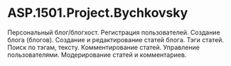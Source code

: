 # ASP.1501.Project.Bychkovsky
Персональный блог/блогхост. Регистрация пользователей. Создание блога (блогов). Создание и редактирование статей блога. Тэги статей. Поиск по тэгам, тексту. Комментирование статей. Управление пользователями. Модерирование статей и комментариев.
